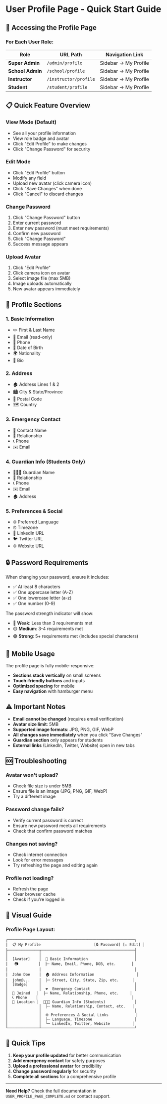 # User Profile Page - Quick Start Guide

## 🚀 Accessing the Profile Page

### For Each User Role:

| Role | URL Path | Navigation Link |
|------|----------|----------------|
| **Super Admin** | `/admin/profile` | Sidebar → My Profile |
| **School Admin** | `/school/profile` | Sidebar → My Profile |
| **Instructor** | `/instructor/profile` | Sidebar → My Profile |
| **Student** | `/student/profile` | Sidebar → My Profile |

## 📋 Quick Feature Overview

### View Mode (Default)
- See all your profile information
- View role badge and avatar
- Click "Edit Profile" to make changes
- Click "Change Password" for security

### Edit Mode
- Click "Edit Profile" button
- Modify any field
- Upload new avatar (click camera icon)
- Click "Save Changes" when done
- Click "Cancel" to discard changes

### Change Password
1. Click "Change Password" button
2. Enter current password
3. Enter new password (must meet requirements)
4. Confirm new password
5. Click "Change Password"
6. Success message appears

### Upload Avatar
1. Click "Edit Profile"
2. Click camera icon on avatar
3. Select image file (max 5MB)
4. Image uploads automatically
5. New avatar appears immediately

## 🎯 Profile Sections

### 1. Basic Information
- ✏️ First & Last Name
- 📧 Email (read-only)
- 📱 Phone
- 🎂 Date of Birth
- 🌍 Nationality
- 📝 Bio

### 2. Address
- 🏠 Address Lines 1 & 2
- 🏙️ City & State/Province
- 📮 Postal Code
- 🗺️ Country

### 3. Emergency Contact
- 👤 Contact Name
- 🤝 Relationship
- 📞 Phone
- ✉️ Email

### 4. Guardian Info (Students Only)
- 👨‍👩‍👧 Guardian Name
- 🤝 Relationship
- 📞 Phone
- ✉️ Email
- 🏠 Address

### 5. Preferences & Social
- 🌐 Preferred Language
- ⏰ Timezone
- 💼 LinkedIn URL
- 🐦 Twitter URL
- 🌐 Website URL

## 🔒 Password Requirements

When changing your password, ensure it includes:
- ✅ At least 8 characters
- ✅ One uppercase letter (A-Z)
- ✅ One lowercase letter (a-z)
- ✅ One number (0-9)

The password strength indicator will show:
- 🔴 **Weak**: Less than 3 requirements met
- 🟡 **Medium**: 3-4 requirements met
- 🟢 **Strong**: 5+ requirements met (includes special characters)

## 📱 Mobile Usage

The profile page is fully mobile-responsive:
- **Sections stack vertically** on small screens
- **Touch-friendly buttons** and inputs
- **Optimized spacing** for mobile
- **Easy navigation** with hamburger menu

## ⚠️ Important Notes

- **Email cannot be changed** (requires email verification)
- **Avatar size limit**: 5MB
- **Supported image formats**: JPG, PNG, GIF, WebP
- **All changes save immediately** when you click "Save Changes"
- **Guardian section** only appears for students
- **External links** (LinkedIn, Twitter, Website) open in new tabs

## 🆘 Troubleshooting

### Avatar won't upload?
- Check file size is under 5MB
- Ensure file is an image (JPG, PNG, GIF, WebP)
- Try a different image

### Password change fails?
- Verify current password is correct
- Ensure new password meets all requirements
- Check that confirm password matches

### Changes not saving?
- Check internet connection
- Look for error messages
- Try refreshing the page and editing again

### Profile not loading?
- Refresh the page
- Clear browser cache
- Check if you're logged in

## 🎨 Visual Guide

### Profile Page Layout:

```
┌─────────────────────────────────────────────────────────┐
│  📋 My Profile                        [🔒 Password] [✏️ Edit] │
├──────────────┬──────────────────────────────────────────┤
│              │                                          │
│  [Avatar]    │  📝 Basic Information                     │
│   📷         │  ├─ Name, Email, Phone, DOB, etc.       │
│              │                                          │
│  John Doe    │  🏠 Address Information                   │
│  john@...    │  ├─ Street, City, State, Zip, etc.      │
│  [Badge]     │                                          │
│              │  ❤️  Emergency Contact                    │
│  📅 Joined   │  ├─ Name, Relationship, Phone, etc.     │
│  📞 Phone    │                                          │
│  📍 Location │  👨‍👩‍👧 Guardian Info (Students)             │
│              │  ├─ Name, Relationship, Contact, etc.   │
│              │                                          │
│              │  🌐 Preferences & Social Links            │
│              │  ├─ Language, Timezone                   │
│              │  └─ LinkedIn, Twitter, Website          │
└──────────────┴──────────────────────────────────────────┘
```

## 🎯 Quick Tips

1. **Keep your profile updated** for better communication
2. **Add emergency contact** for safety purposes
3. **Upload a professional avatar** for credibility
4. **Change password regularly** for security
5. **Complete all sections** for a comprehensive profile

---

**Need Help?** Check the full documentation in `USER_PROFILE_PAGE_COMPLETE.md` or contact support.

